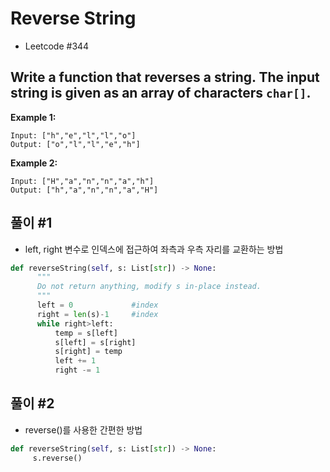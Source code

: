 # Reverse String
 - Leetcode #344
 
 
 ## Write a function that reverses a string. The input string is given as an array of characters `char[]`. 
 
 **Example 1:**
 ```
 Input: ["h","e","l","l","o"]
 Output: ["o","l","l","e","h"]
 ```
 **Example 2:**
 ```
 Input: ["H","a","n","n","a","h"]
 Output: ["h","a","n","n","a","H"]
 ```
 
 ## 풀이 #1
  - left, right 변수로 인덱스에 접근하여 좌측과 우측 자리를 교환하는 방법
  
  ```python
  def reverseString(self, s: List[str]) -> None:
        """
        Do not return anything, modify s in-place instead.
        """
        left = 0             #index
        right = len(s)-1     #index
        while right>left:
            temp = s[left]
            s[left] = s[right]
            s[right] = temp
            left += 1
            right -= 1
  ```
  
  ## 풀이 #2
   - reverse()를 사용한 간편한 방법
   
   ```python
   def reverseString(self, s: List[str]) -> None:
        s.reverse()
   ```
